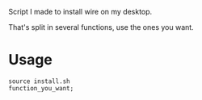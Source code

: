 Script I made to install wire on my desktop.

That's split in several functions, use the ones you want.

# Usage

```shell
source install.sh
function_you_want;
```
